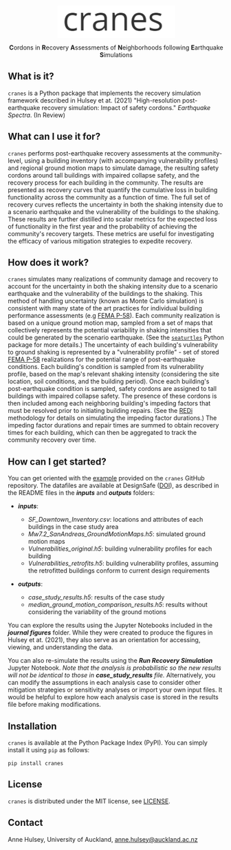 <p align="center"> <img src="https://raw.githubusercontent.com/annehulsey/cranes/master/doc_src/cranes_title.PNG" align="middle" height=75 /></p>

<p align="center"> <b>C</b>ordons</b> in <b>R</b>ecovery</b> <b>A</b>ssessments of <b>N</b>eighborhoods following <b>E</b>arthquake <b>S</b>imulations</p>



## What is it?

`cranes` is a Python package that implements the recovery simulation framework described in Hulsey et at. (2021) "High-resolution post-earthquake recovery simulation: Impact of safety cordons." *Earthquake Spectra*. (In Review)

## What can I use it for?

`cranes` performs post-earthquake recovery assessments at the community-level, using a building inventory (with accompanying vulnerability profiles) and regional ground motion maps to simulate damage, the resulting safety cordons around tall buildings with impaired collapse safety, and the recovery process for each building in the community. The results are presented as recovery curves that quantify the cumulative loss in building functionality across the community as a function of time. The full set of recovery curves reflects the uncertainty in both the shaking intensity due to a scenario earthquake and the vulnerability of the buildings to the shaking. These results are further distilled into scalar metrics for the expected loss of functionality in the first year and the probability of achieving the community's recovery targets. These metrics are useful for investigating the efficacy of various mitigation strategies to expedite recovery.

## How does it work?

`cranes` simulates many realizations of community damage and recovery to account for the uncertainty in both the shaking intensity due to a scenario earthquake and the vulnerability of the buildings to the shaking. This method of handling uncertainty (known as Monte Carlo simulation) is consistent with many state of the art practices for individual building performance assessments (e.g [FEMA P-58](https://femap58.atcouncil.org/)). Each community realization is based on a unique ground motion map, sampled from a set of maps that collectively represents the potential variability in shaking intensities that could be generated by the scenario earthquake. (See the [`seaturtles`](https://github.com/annehulsey/seaturtles) Python package for more details.) The uncertainty of each building's vulnerability to ground shaking is represented by a "vulnerability profile" -  set of stored [FEMA P-58](https://femap58.atcouncil.org/) realizations for the potential range of post-earthquake conditions. Each building's condition is sampled from its vulnerability profile, based on the map's relevant shaking intensity (considering the site location, soil conditions, and the building period). Once each building's post-earthquake condition is sampled, safety cordons are assigned to tall buildings with impaired collapse safety. The presence of these cordons is then included among each neighboring building's impeding factors that must be resolved prior to initiating building repairs. (See the [REDi](https://www.arup.com/perspectives/publications/research/section/redi-rating-system) methodology for details on simulating the impeding factor durations.) The impeding factor durations and repair times are summed to obtain recovery times for each building, which can then be aggregated to track the community recovery over time.

## How can I get started?

You can get oriented with the [example](https://github.com/annehulsey/cranes/tree/master/example/example.zip) provided on the `cranes` GitHub repository. The datafiles are available at DesignSafe ([DOI](https://doi.org/10.17603/ds2-dpam-dm40)), as described in the README files in the ***inputs*** and ***outputs*** folders:

- ***inputs***: 
  - *SF_Downtown_Inventory.csv*: 	locations and attributes of each buildings in the case study area
  - *Mw7.2_SanAndreas_GroundMotionMaps.h5*: 	simulated ground motion maps
  - *Vulnerabilities_original.h5*: 	building vulnerability profiles for each building
  - *Vulnerabilities_retrofits.h5*: 	building vulnerability profiles, assuming the retrofitted buildings conform to current design requirements

- ***outputs***: 
  - *case_study_results.h5*: 	results of the case study
  - *median_ground_motion_comparison_results.h5*: 	results without considering the variability of the ground motions

You can explore the results using the Jupyter Notebooks included in the ***journal figures*** folder. While they were created to produce the figures in Hulsey et at. (2021), they also serve as an orientation for accessing, viewing, and understanding the data.

You can also re-simulate the results using the ***Run Recovery Simulation*** Jupyter Notebook. *Note that the analysis is probabilistic so the new results will not be identical to those in **case_study_results** file.* Alternatively, you can modify the assumptions in each analysis case to consider other mitigation strategies or sensitivity analyses or import your own input files. It would be helpful to explore how each analysis case is stored in the results file before making modifications.

## Installation

`cranes` is available at the Python Package Index (PyPI). You can simply install it using `pip` as follows:

```
pip install cranes
```

## License

`cranes` is distributed under the MIT license, see [LICENSE](https://github.com/annehulsey/cranes/blob/main/LICENSE).

## Contact

Anne Hulsey, University of Auckland, anne.hulsey@auckland.ac.nz


